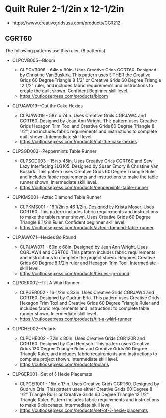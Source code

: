 # Quilt Ruler 2-1/2in x 12-1/2in
* https://www.creativegridsusa.com/products/CGR212

## CGRT60

The following patterns use this ruler, (8 patterns)

* CLPCVB005--Bloom
	* CLPCVB005 - 64in x 80in. Uses Creative Grids CGRT60. Designed by Christine Van Buskirk. This pattern uses EITHER the Creative Grids 60 Degree Triangle 8 1/2" or Creative Grids 60 Degree Triangle 12 1/2" ruler, and includes fabric requirements and instructions to create the quilt shown. Confident Beginner skill level.
	* https://cutloosepress.com/products/bloom


* CLPJAW019--Cut the Cake Hexies
	* CLPJAW019 - 58in x 74in. Uses Creative Grids CGRJAW4 and CGRT60. Designed by Jean Ann Wright. This pattern uses Creative Grids Hexagon Trim Tool and Creative Grids 60 Degree Triangle 8 1/2", and includes fabric requirements and instructions to complete quilt shown. Intermediate skill level.
	* https://cutloosepress.com/products/cut-the-cake-hexies


* CLPSGD003--Peppermints Table Runner
	* CLPSGD003 - 15in x 45in. Uses Creative Grids CGRT60 and Sew Lazy Interfacing SLG105. Designed by Susan Emory & Christine Van Buskirk. This pattern uses Creative Grids 60 Degree Triangle Ruler and includes fabric requirements and instructions to make the table runner shown. Intermediate skill level.
	* https://cutloosepress.com/products/peppermints-table-runner


* CLPKMS001--Aztec Diamond Table Runner
	* CLPKMS001 - 16 1/2in x 46 1/2in. Designed by Krista Moser. Uses CGRT60. This pattern includes fabric requirements and instructions to make the table runner shown. Uses Creative Grids 60 Degree Triangle 8 1/2in Ruler. Confident beginner skill level.
	* https://cutloosepress.com/products/aztec-diamond-table-runner


* CLPJAW071--Hexies Go Round
	* CLPJAW071 - 60in x 68in. Designed by Jean Ann Wright. Uses CGRJAW4 and CGRT60. This pattern includes fabric requirements and instructions to complete the project shown. Requires Creative Grids 60 Degree 8 1/2in ruler and Hexagon Trim Tool. Intermediate skill level.
	* https://cutloosepress.com/products/hexies-go-round


* CLPGER002--Tilt A Whirl Runner
	* CLPGER002 - 16-1/2in x 33in. Uses Creative Grids CGRJAW4 and CGRT60. Designed by Gudrun Erla. This pattern uses Creative Grids Hexagon Trim Tool and Creative Grids 60 Degree Triangle Ruler and includes fabric requirements and instructions to complete table runner shown. Intermediate skill level.
	* https://cutloosepress.com/products/tilt-a-whirl-runner


* CLPCHE002--Polaris
	* CLPCHE002 - 72in x 80in. Uses Creative Grids CGR120R and CGRT60. Designed by Carl Hentsch. This pattern uses Creative Grids 120 Degree Triangle Ruler and Creative Grids 60 Degree Triangle Ruler, and includes fabric requirements and instructions to complete project shown. Intermediate skill level.
	* https://cutloosepress.com/products/polaris


* CLPGER001--Set of 6 Hexie Placemats
	* CLPGER001 - 15in x 17in. Uses Creative Grids CGRT60. Designed by Gudrun Erla. This pattern uses either Creative Grids 60 Degree 8 1/2" Triangle Ruler or Creative Grids 60 Degree Triangle 12 1/2" Triangle Ruler. Pattern includes fabric requirements and instructions to make 6 placemats. Intermediate skill level.
	* https://cutloosepress.com/products/set-of-6-hexie-placemats

